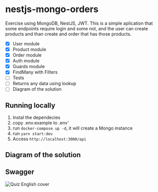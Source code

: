 # nestjs-mongo-orders

Exercise using MongoDB, NestJS, JWT. This is a simple aplication that some endpoints require login and some not, and the user can create products and than create and order that has those products.

- [x] User module
- [x] Product module
- [x] Order module
- [x] Auth module
- [x] Guards module
- [x] FindMany with Filters
- [ ] Tests
- [ ] Returns any data using lookup
- [ ] Diagram of the solution

## Running locally

1. Instal the dependecies
2. copy .env.example to .env'
3. run `docker-compose up -d`, it will create a Mongo instance
4. run `yarn start:dev`
5. Access `http://localhost:3000/api`

## Diagram of the solution

## Swagger

![Quiz English cover](https://quiz-english.com/quiz-english.png)
